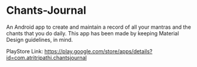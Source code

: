 # Chants-Journal
An Android app to create and maintain a record of all your mantras and the chants that you do daily.
This app has been made by keeping Material Design guidelines, in mind.

PlayStore Link: https://play.google.com/store/apps/details?id=com.atritripathi.chantsjournal
